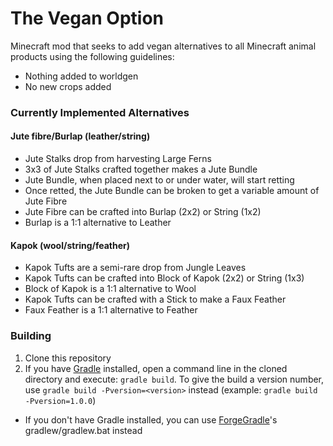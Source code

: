 The Vegan Option
================

Minecraft mod that seeks to add vegan alternatives to all Minecraft animal products using the following guidelines:

- Nothing added to worldgen
- No new crops added

### Currently Implemented Alternatives

#### Jute fibre/Burlap (leather/string)

- Jute Stalks drop from harvesting Large Ferns
- 3x3 of Jute Stalks crafted together makes a Jute Bundle
- Jute Bundle, when placed next to or under water, will start retting
- Once retted, the Jute Bundle can be broken to get a variable amount of Jute Fibre
- Jute Fibre can be crafted into Burlap (2x2) or String (1x2)
- Burlap is a 1:1 alternative to Leather

#### Kapok (wool/string/feather)

- Kapok Tufts are a semi-rare drop from Jungle Leaves
- Kapok Tufts can be crafted into Block of Kapok (2x2) or String (1x3)
- Block of Kapok is a 1:1 alternative to Wool
- Kapok Tufts can be crafted with a Stick to make a Faux Feather
- Faux Feather is a 1:1 alternative to Feather

### Building

1. Clone this repository
2. If you have [Gradle](http://www.gradle.org/) installed, open a command line in the cloned directory and execute: ```gradle build```. To give the build a version number, use ```gradle build -Pversion=<version>``` instead (example: ```gradle build -Pversion=1.0.0```)
 * If you don't have Gradle installed, you can use [ForgeGradle](http://www.minecraftforge.net/forum/index.php?topic=14048.0)'s gradlew/gradlew.bat instead